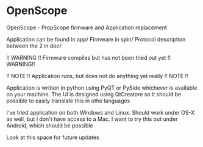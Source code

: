 OpenScope
=========

OpenScope - PropScope firmware and Application replacement

Application can be found in app/
Firmware in spin/
Protocol description between the 2 in doc/

!! WARNING !! Firmware compiles but has not been tried out yet !! WARNING!!

!! NOTE !! Application runs, but does not do anything yet really !! NOTE !!

Application is written in python using PyQT or PySide whichever is available on your machine. 
The UI is designed using QtCreatore so it should be possible to easily translate this in othe languages

I've tried application on both Windows and Linux. Should work under OS-X as well, but I don't
have access to a Mac. 
I want to try this out under Android, which should be possible

Look at this space for future updates

